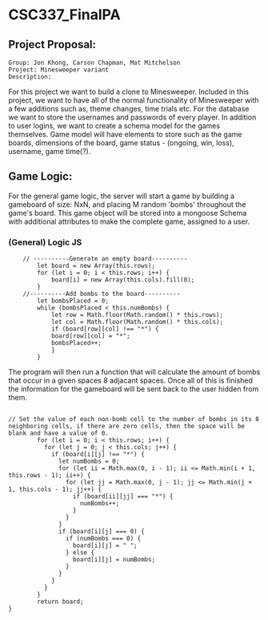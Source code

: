 # CSC337_FinalPA

## Project Proposal:

    Group: Jon Khong, Carson Chapman, Mat Mitchelson
    Project: Minesweeper variant
    Description:
For this project we want to build a clone to Minesweeper. Included in this project, we want to have all of the normal functionality of Minesweeper with a few additions such as, theme changes, time trials etc. For the database we want to store the usernames and passwords of every player. In addition to user logins, we want to create a schema model for the games themselves. Game model will have elements to store such as the game boards, dimensions of the board, game status - (ongoing, win, loss), username, game time(?).

## Game Logic:

For the general game logic, the server will start a game by building a gameboard of size: NxN, and placing M random 'bombs' throughout the game's board. This game object will be stored into a mongoose Schema with additional attributes to make the complete game, assigned to a user.

### (General) Logic JS

```
    // ----------Generate an empty board----------
        let board = new Array(this.rows);
        for (let i = 0; i < this.rows; i++) {
            board[i] = new Array(this.cols).fill(0);
        }
    //----------Add bombs to the board----------
        let bombsPlaced = 0;
        while (bombsPlaced < this.numBombs) {
            let row = Math.floor(Math.random() * this.rows);
            let col = Math.floor(Math.random() * this.cols);
            if (board[row][col] !== "*") {
            board[row][col] = "*";
            bombsPlaced++;
            }
        }
```

The program will then run a function that will calculate the amount of bombs that occur in a given spaces 8 adjacant spaces. Once all of this is finished the information for the gameboard will be sent back to the user hidden from them. 

```

// Set the value of each non-bomb cell to the number of bombs in its 8 neighboring cells, if there are zero cells, then the space will be blank and have a value of 0.
        for (let i = 0; i < this.rows; i++) {
          for (let j = 0; j < this.cols; j++) {
            if (board[i][j] !== "*") {
              let numBombs = 0;
              for (let ii = Math.max(0, i - 1); ii <= Math.min(i + 1, this.rows - 1); ii++) {
                for (let jj = Math.max(0, j - 1); jj <= Math.min(j + 1, this.cols - 1); jj++) {
                  if (board[ii][jj] === "*") {
                    numBombs++;
                  }
                }
              }
              if (board[i][j] === 0) {
                if (numBombs === 0) {
                  board[i][j] = " ";
                } else {
                  board[i][j] = numBombs;
                }
              }
            }
          }
        }
        return board;
}
```
